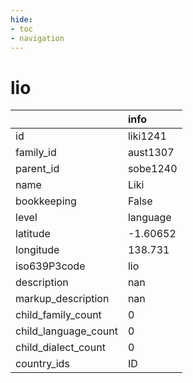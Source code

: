 ```yaml
---
hide:
- toc
- navigation
---
```

# lio
|                      | info     |
|:---------------------|:---------|
| id                   | liki1241 |
| family_id            | aust1307 |
| parent_id            | sobe1240 |
| name                 | Liki     |
| bookkeeping          | False    |
| level                | language |
| latitude             | -1.60652 |
| longitude            | 138.731  |
| iso639P3code         | lio      |
| description          | nan      |
| markup_description   | nan      |
| child_family_count   | 0        |
| child_language_count | 0        |
| child_dialect_count  | 0        |
| country_ids          | ID       |